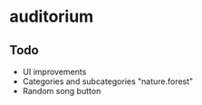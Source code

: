 # auditorium

## Todo

- UI improvements
- Categories and subcategories "nature.forest"
- Random song button